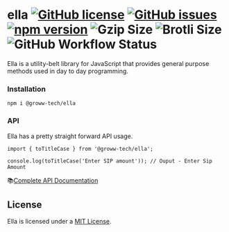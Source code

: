 # ella [![GitHub license](https://img.shields.io/github/license/Groww/ella?color=51C838)](https://github.com/Groww/ella/blob/main/LICENSE) [![GitHub issues](https://img.shields.io/github/issues/Groww/ella?color=51C838)](https://github.com/Groww/ella/issues) [![npm version](https://badge.fury.io/js/@groww-tech%2Fella.svg)](https://badge.fury.io/js/@groww-tech%2Fella) <img src="https://img.badgesize.io/https://unpkg.com/@groww-tech/ella@0.0.3/dist/index.js?compression=gzip&color=51C838" alt="Gzip Size"> <img src="https://img.badgesize.io/https://unpkg.com/@groww-tech/ella@0.0.3/dist/index.js?compression=brotli&color=51C838" alt="Brotli Size"> ![GitHub Workflow Status](https://img.shields.io/github/workflow/status/Groww/ella/Build?color=51C838)
Ella is a utility-belt library for JavaScript that provides general purpose methods used in day to day programming.


### Installation

```
npm i @groww-tech/ella
```

### API

Ella has a pretty straight forward API usage.

```
import { toTitleCase } from '@groww-tech/ella';

console.log(toTitleCase('Enter SIP amount')); // Ouput - Enter Sip Amount
```

📚[Complete API Documentation](https://groww.github.io/ella/)

## License

Ella is licensed under a [MIT License](./LICENSE).
